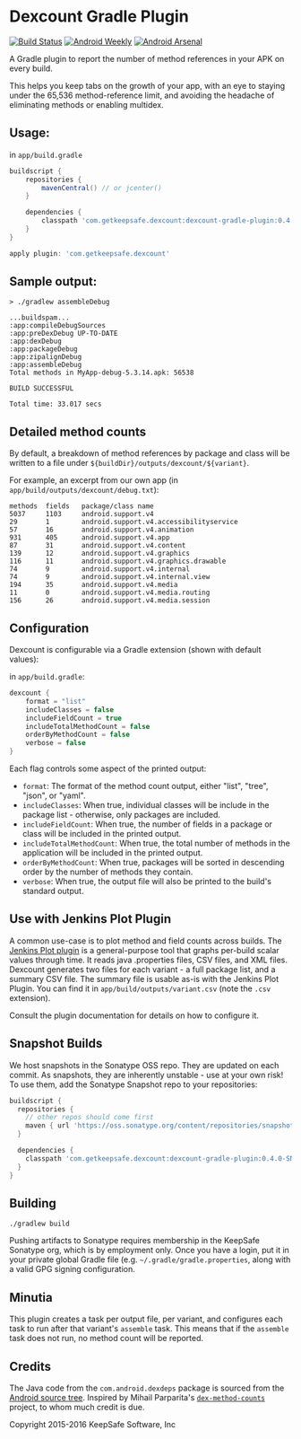 # Dexcount Gradle Plugin

[![Build Status](https://travis-ci.org/KeepSafe/dexcount-gradle-plugin.svg?branch=master)](https://travis-ci.org/KeepSafe/dexcount-gradle-plugin)
[![Android Weekly](http://img.shields.io/badge/Android%20Weekly-%23174-2CB3E5.svg?style=flat)](http://androidweekly.net/issues/issue-174)
[![Android Arsenal](https://img.shields.io/badge/Android%20Arsenal-Dexcount%20Gradle%20Plugin-brightgreen.svg?style=flat)](http://android-arsenal.com/details/1/1940)

A Gradle plugin to report the number of method references in your APK on every build.

This helps you keep tabs on the growth of your app, with an eye to staying under the 65,536 method-reference limit, and avoiding the headache of eliminating methods or enabling multidex.

## Usage:

in `app/build.gradle`
```groovy
buildscript {
    repositories {
        mavenCentral() // or jcenter()
    }

    dependencies {
        classpath 'com.getkeepsafe.dexcount:dexcount-gradle-plugin:0.4.0'
    }
}

apply plugin: 'com.getkeepsafe.dexcount'
```

## Sample output:

```
> ./gradlew assembleDebug

...buildspam...
:app:compileDebugSources
:app:preDexDebug UP-TO-DATE
:app:dexDebug
:app:packageDebug
:app:zipalignDebug
:app:assembleDebug
Total methods in MyApp-debug-5.3.14.apk: 56538

BUILD SUCCESSFUL

Total time: 33.017 secs
```

## Detailed method counts

By default, a breakdown of method references by package and class will be written to a file under `${buildDir}/outputs/dexcount/${variant}`.

For example, an excerpt from our own app (in `app/build/outputs/dexcount/debug.txt`):
```
methods  fields   package/class name
5037     1103     android.support.v4
29       1        android.support.v4.accessibilityservice
57       16       android.support.v4.animation
931      405      android.support.v4.app
87       31       android.support.v4.content
139      12       android.support.v4.graphics
116      11       android.support.v4.graphics.drawable
74       9        android.support.v4.internal
74       9        android.support.v4.internal.view
194      35       android.support.v4.media
11       0        android.support.v4.media.routing
156      26       android.support.v4.media.session
```

## Configuration

Dexcount is configurable via a Gradle extension (shown with default values):

in `app/build.gradle`:
```groovy
dexcount {
    format = "list"
    includeClasses = false
    includeFieldCount = true
    includeTotalMethodCount = false
    orderByMethodCount = false
    verbose = false
}
```

Each flag controls some aspect of the printed output:
- `format`: The format of the method count output, either "list", "tree", "json", or "yaml".
- `includeClasses`: When true, individual classes will be include in the package list - otherwise, only packages are included.
- `includeFieldCount`: When true, the number of fields in a package or class will be included in the printed output.
- `includeTotalMethodCount`: When true, the total number of methods in the application will be included in the printed output.
- `orderByMethodCount`: When true, packages will be sorted in descending order by the number of methods they contain.
- `verbose`: When true, the output file will also be printed to the build's standard output.

## Use with Jenkins Plot Plugin

A common use-case is to plot method and field counts across builds.  The [Jenkins Plot plugin][0] is a general-purpose tool that graphs per-build scalar values through time.  It reads java .properties files, CSV files, and XML files.  Dexcount generates two files for each variant - a full package list, and a summary CSV file.  The summary file is usable as-is with the Jenkins Plot Plugin.  You can find it in `app/build/outputs/variant.csv` (note the `.csv` extension).

Consult the plugin documentation for details on how to configure it.

## Snapshot Builds

We host snapshots in the Sonatype OSS repo.  They are updated on each commit.  As snapshots, they are inherently unstable - use at your own risk!  To use them, add the Sonatype Snapshot repo to your repositories:

```groovy
buildscript {
  repositories {
    // other repos should come first
    maven { url 'https://oss.sonatype.org/content/repositories/snapshots' }
  }

  dependencies {
    classpath 'com.getkeepsafe.dexcount:dexcount-gradle-plugin:0.4.0-SNAPSHOT'
  }
}
```


## Building

`./gradlew build`

Pushing artifacts to Sonatype requires membership in the KeepSafe Sonatype org, which is by employment only.  Once
you have a login, put it in your private global Gradle file (e.g. `~/.gradle/gradle.properties`, along with a valid
GPG signing configuration.

## Minutia

This plugin creates a task per output file, per variant, and configures each task to run after that variant's `assemble` task.  This means that if the `assemble` task does not run, no method count will be reported.

## Credits

The Java code from the `com.android.dexdeps` package is sourced from the [Android source tree](https://android.googlesource.com/platform/dalvik.git/+/master/tools/dexdeps/).
Inspired by Mihail Parparita's [`dex-method-counts`](https://github.com/mihaip/dex-method-counts) project, to whom much credit is due.

Copyright 2015-2016 KeepSafe Software, Inc

[0]: https://wiki.jenkins-ci.org/display/JENKINS/Plot+Plugin
